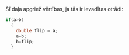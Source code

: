 Šī daļa apgriež vērtības, ja tās ir ievadītas otrādi:
```c
if(a>b)
  {
    double flip = a;
    a=b;
    b=flip;
  }
  ```
